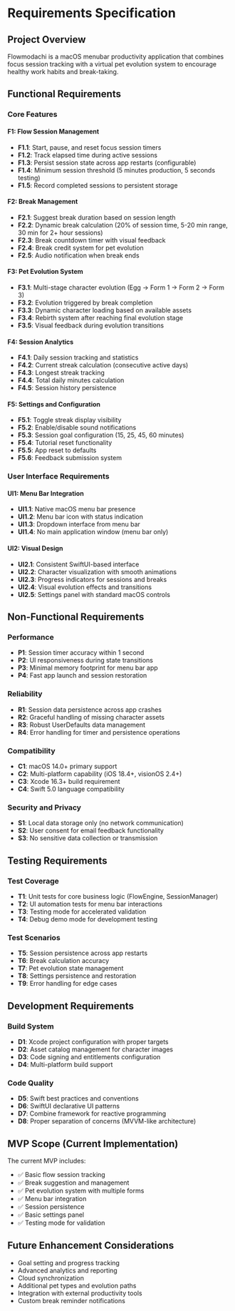 # Requirements Specification

## Project Overview
Flowmodachi is a macOS menubar productivity application that combines focus session tracking with a virtual pet evolution system to encourage healthy work habits and break-taking.

## Functional Requirements

### Core Features

#### F1: Flow Session Management
- **F1.1**: Start, pause, and reset focus session timers
- **F1.2**: Track elapsed time during active sessions
- **F1.3**: Persist session state across app restarts (configurable)
- **F1.4**: Minimum session threshold (5 minutes production, 5 seconds testing)
- **F1.5**: Record completed sessions to persistent storage

#### F2: Break Management
- **F2.1**: Suggest break duration based on session length
- **F2.2**: Dynamic break calculation (20% of session time, 5-20 min range, 30 min for 2+ hour sessions)
- **F2.3**: Break countdown timer with visual feedback
- **F2.4**: Break credit system for pet evolution
- **F2.5**: Audio notification when break ends

#### F3: Pet Evolution System
- **F3.1**: Multi-stage character evolution (Egg → Form 1 → Form 2 → Form 3)
- **F3.2**: Evolution triggered by break completion
- **F3.3**: Dynamic character loading based on available assets
- **F3.4**: Rebirth system after reaching final evolution stage
- **F3.5**: Visual feedback during evolution transitions

#### F4: Session Analytics
- **F4.1**: Daily session tracking and statistics
- **F4.2**: Current streak calculation (consecutive active days)
- **F4.3**: Longest streak tracking
- **F4.4**: Total daily minutes calculation
- **F4.5**: Session history persistence

#### F5: Settings and Configuration
- **F5.1**: Toggle streak display visibility
- **F5.2**: Enable/disable sound notifications
- **F5.3**: Session goal configuration (15, 25, 45, 60 minutes)
- **F5.4**: Tutorial reset functionality
- **F5.5**: App reset to defaults
- **F5.6**: Feedback submission system

### User Interface Requirements

#### UI1: Menu Bar Integration
- **UI1.1**: Native macOS menu bar presence
- **UI1.2**: Menu bar icon with status indication
- **UI1.3**: Dropdown interface from menu bar
- **UI1.4**: No main application window (menu bar only)

#### UI2: Visual Design
- **UI2.1**: Consistent SwiftUI-based interface
- **UI2.2**: Character visualization with smooth animations
- **UI2.3**: Progress indicators for sessions and breaks
- **UI2.4**: Visual evolution effects and transitions
- **UI2.5**: Settings panel with standard macOS controls

## Non-Functional Requirements

### Performance
- **P1**: Session timer accuracy within 1 second
- **P2**: UI responsiveness during state transitions
- **P3**: Minimal memory footprint for menu bar app
- **P4**: Fast app launch and session restoration

### Reliability
- **R1**: Session data persistence across app crashes
- **R2**: Graceful handling of missing character assets
- **R3**: Robust UserDefaults data management
- **R4**: Error handling for timer and persistence operations

### Compatibility
- **C1**: macOS 14.0+ primary support
- **C2**: Multi-platform capability (iOS 18.4+, visionOS 2.4+)
- **C3**: Xcode 16.3+ build requirement
- **C4**: Swift 5.0 language compatibility

### Security and Privacy
- **S1**: Local data storage only (no network communication)
- **S2**: User consent for email feedback functionality
- **S3**: No sensitive data collection or transmission

## Testing Requirements

### Test Coverage
- **T1**: Unit tests for core business logic (FlowEngine, SessionManager)
- **T2**: UI automation tests for menu bar interactions
- **T3**: Testing mode for accelerated validation
- **T4**: Debug demo mode for development testing

### Test Scenarios
- **T5**: Session persistence across app restarts
- **T6**: Break calculation accuracy
- **T7**: Pet evolution state management
- **T8**: Settings persistence and restoration
- **T9**: Error handling for edge cases

## Development Requirements

### Build System
- **D1**: Xcode project configuration with proper targets
- **D2**: Asset catalog management for character images
- **D3**: Code signing and entitlements configuration
- **D4**: Multi-platform build support

### Code Quality
- **D5**: Swift best practices and conventions
- **D6**: SwiftUI declarative UI patterns
- **D7**: Combine framework for reactive programming
- **D8**: Proper separation of concerns (MVVM-like architecture)

## MVP Scope (Current Implementation)

The current MVP includes:
- ✅ Basic flow session tracking
- ✅ Break suggestion and management
- ✅ Pet evolution system with multiple forms
- ✅ Menu bar integration
- ✅ Session persistence
- ✅ Basic settings panel
- ✅ Testing mode for validation

## Future Enhancement Considerations

- Goal setting and progress tracking
- Advanced analytics and reporting
- Cloud synchronization
- Additional pet types and evolution paths
- Integration with external productivity tools
- Custom break reminder notifications
